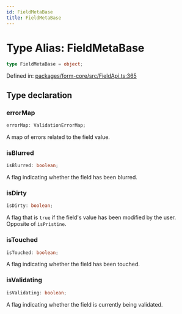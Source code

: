 ```yaml
---
id: FieldMetaBase
title: FieldMetaBase
---
```


<!-- DO NOT EDIT: this page is autogenerated from the type comments -->

# Type Alias: FieldMetaBase

```ts
type FieldMetaBase = object;
```

Defined in: [packages/form-core/src/FieldApi.ts:365](https://github.com/TanStack/form/blob/main/packages/form-core/src/FieldApi.ts#L365)

## Type declaration

### errorMap

```ts
errorMap: ValidationErrorMap;
```

A map of errors related to the field value.

### isBlurred

```ts
isBlurred: boolean;
```

A flag indicating whether the field has been blurred.

### isDirty

```ts
isDirty: boolean;
```

A flag that is `true` if the field's value has been modified by the user. Opposite of `isPristine`.

### isTouched

```ts
isTouched: boolean;
```

A flag indicating whether the field has been touched.

### isValidating

```ts
isValidating: boolean;
```

A flag indicating whether the field is currently being validated.
